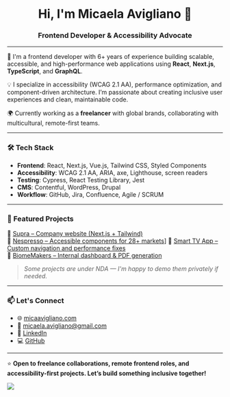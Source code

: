 <h1 align="center">Hi, I'm Micaela Avigliano 👋</h1>
<h3 align="center">Frontend Developer & Accessibility Advocate</h3>

---

🎯 I'm a frontend developer with 6+ years of experience building scalable, accessible, and high-performance web applications using **React**, **Next.js**, **TypeScript**, and **GraphQL**.

💡 I specialize in accessibility (WCAG 2.1 AA), performance optimization, and component-driven architecture. I’m passionate about creating inclusive user experiences and clean, maintainable code.

🌍 Currently working as a **freelancer** with global brands, collaborating with multicultural, remote-first teams.

---

### 🛠 Tech Stack

- **Frontend**: React, Next.js, Vue.js, Tailwind CSS, Styled Components
- **Accessibility**: WCAG 2.1 AA, ARIA, axe, Lighthouse, screen readers
- **Testing**: Cypress, React Testing Library, Jest
- **CMS**: Contentful, WordPress, Drupal
- **Workflow**: GitHub, Jira, Confluence, Agile / SCRUM

---

### 🚀 Featured Projects

🔹 [Supra – Company website (Next.js + Tailwind)](https://github.com/micaavigliano)  
🔹 [Nespresso – Accessible components for 28+ markets](https://www.nespresso.com/es/es)]
🔹 [Smart TV App – Custom navigation and performance fixes](https://www.flow.com.ar/)  
🔹 [BiomeMakers – Internal dashboard & PDF generation](https://biomemakers.com/)

> *Some projects are under NDA — I'm happy to demo them privately if needed.*

---

### 📫 Let's Connect

- 🌐 [micaavigliano.com](https://micaavigliano.com)
- 📧 micaela.avigliano@gmail.com
- 💼 [LinkedIn](https://linkedin.com/in/micaavigliano)
- 💻 [GitHub](https://github.com/micaavigliano)

---

⭐ **Open to freelance collaborations, remote frontend roles, and accessibility-first projects. Let’s build something inclusive together!**



![](https://komarev.com/ghpvc/?username=micaavigliano&color=ff69b4)



